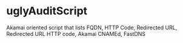 # uglyAuditScript
Akamai oriented script that lists FQDN, HTTP Code, Redirected URL, Redirected URL HTTP code, Akamai CNAMEd, FastDNS
